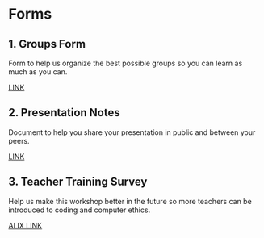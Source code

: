 # Forms

## 1. Groups Form
Form to help us organize the best possible groups so you can learn as much as you can.

[LINK](https://docs.google.com/forms/d/1IXgGEdDu4fuUJy9_qfvHFnY63EA2ucY4QjZR4KcrYbQ/edit?usp=sharing)

## 2. Presentation Notes
Document to help you share your presentation in public and between your peers.

[LINK](https://drive.google.com/drive/folders/1V5kWtV8vPmYO2uAkd5l7rL5bU9Z0gZ64?usp=sharing)


## 3. Teacher Training Survey
Help us make this workshop better in the future so more teachers can be introduced to coding and computer ethics.

[ALIX LINK]()


